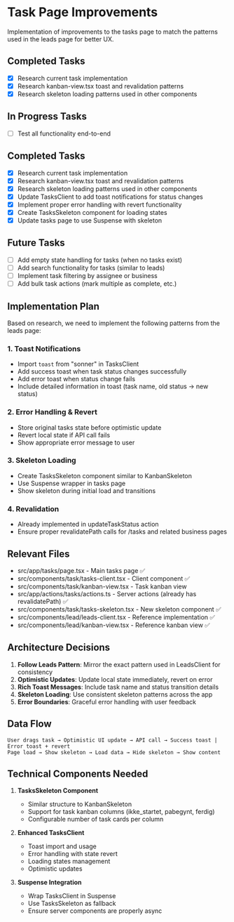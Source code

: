 # Task Page Improvements

Implementation of improvements to the tasks page to match the patterns used in the leads page for better UX.

## Completed Tasks

- [x] Research current task implementation
- [x] Research kanban-view.tsx toast and revalidation patterns  
- [x] Research skeleton loading patterns used in other components

## In Progress Tasks

- [ ] Test all functionality end-to-end

## Completed Tasks

- [x] Research current task implementation
- [x] Research kanban-view.tsx toast and revalidation patterns  
- [x] Research skeleton loading patterns used in other components
- [x] Update TasksClient to add toast notifications for status changes
- [x] Implement proper error handling with revert functionality
- [x] Create TasksSkeleton component for loading states
- [x] Update tasks page to use Suspense with skeleton

## Future Tasks

- [ ] Add empty state handling for tasks (when no tasks exist)
- [ ] Add search functionality for tasks (similar to leads)
- [ ] Implement task filtering by assignee or business
- [ ] Add bulk task actions (mark multiple as complete, etc.)

## Implementation Plan

Based on research, we need to implement the following patterns from the leads page:

### 1. Toast Notifications
- Import `toast` from "sonner" in TasksClient
- Add success toast when task status changes successfully
- Add error toast when status change fails
- Include detailed information in toast (task name, old status → new status)

### 2. Error Handling & Revert
- Store original tasks state before optimistic update
- Revert local state if API call fails
- Show appropriate error message to user

### 3. Skeleton Loading
- Create TasksSkeleton component similar to KanbanSkeleton
- Use Suspense wrapper in tasks page
- Show skeleton during initial load and transitions

### 4. Revalidation
- Already implemented in updateTaskStatus action
- Ensure proper revalidatePath calls for /tasks and related business pages

## Relevant Files

- src/app/tasks/page.tsx - Main tasks page ✅
- src/components/task/tasks-client.tsx - Client component ✅
- src/components/task/kanban-view.tsx - Task kanban view
- src/app/actions/tasks/actions.ts - Server actions (already has revalidatePath) ✅
- src/components/task/tasks-skeleton.tsx - New skeleton component ✅
- src/components/lead/leads-client.tsx - Reference implementation ✅
- src/components/lead/kanban-view.tsx - Reference kanban view ✅

## Architecture Decisions

1. **Follow Leads Pattern**: Mirror the exact pattern used in LeadsClient for consistency
2. **Optimistic Updates**: Update local state immediately, revert on error
3. **Rich Toast Messages**: Include task name and status transition details
4. **Skeleton Loading**: Use consistent skeleton patterns across the app
5. **Error Boundaries**: Graceful error handling with user feedback

## Data Flow

```
User drags task → Optimistic UI update → API call → Success toast | Error toast + revert
Page load → Show skeleton → Load data → Hide skeleton → Show content
```

## Technical Components Needed

1. **TasksSkeleton Component**
   - Similar structure to KanbanSkeleton
   - Support for task kanban columns (ikke_startet, pabegynt, ferdig)
   - Configurable number of task cards per column

2. **Enhanced TasksClient**
   - Toast import and usage
   - Error handling with state revert
   - Loading states management
   - Optimistic updates

3. **Suspense Integration**
   - Wrap TasksClient in Suspense
   - Use TasksSkeleton as fallback
   - Ensure server components are properly async 